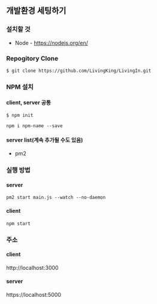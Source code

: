 ## 개발환경 세팅하기

### 설치할 것
- Node - https://nodejs.org/en/


### Repogitory Clone
```
$ git clone https://github.com/LivingKing/LivingIn.git
```

### NPM 설치
#### client, server 공통
```
$ npm init
```

```
npm i npm-name --save
```
#### server list(계속 추가될 수도 있음)
- pm2

### 실행 방법
#### server
```
pm2 start main.js --watch --no-daemon
```

#### client
```
npm start
```

### 주소
#### client
http://localhost:3000

#### server
https://localhost:5000
